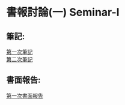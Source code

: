 # 書報討論(一) Seminar-I
## 筆記:
[第一次筆記](https://github.com/jayforedu/Seminar-I/tree/main/Notes/0930/ReadME.md)<br>
[第二次筆記](https://github.com/jayforedu/Seminar-I/tree/main/Notes/1007/ReadME.md)<br>
## 書面報告:
[第一次書面報告](https://github.com/jayforedu/Seminar-I/blob/main/Reports/0923/ReadME.md)<br>

